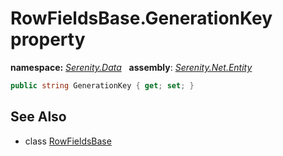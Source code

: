 # RowFieldsBase.GenerationKey property
**namespace:** *[Serenity.Data](../../README.md#serenity.data-namespace)*   **assembly**: *[Serenity.Net.Entity](../../README.md)*

```csharp
public string GenerationKey { get; set; }
```

## See Also

* class [RowFieldsBase](../RowFieldsBase.md)